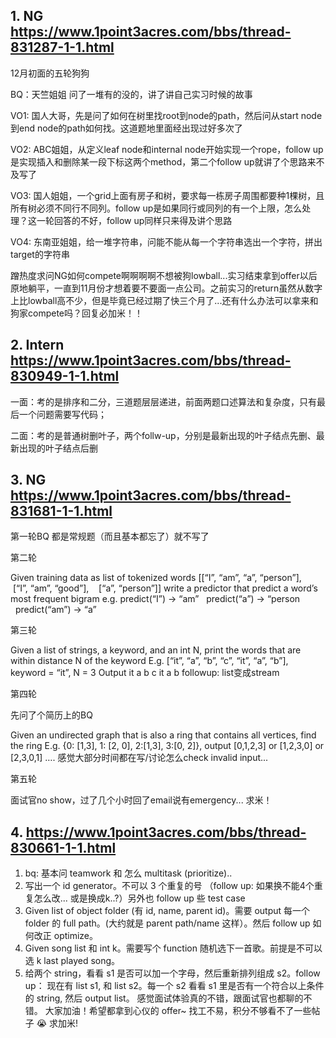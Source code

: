 ## 1. NG https://www.1point3acres.com/bbs/thread-831287-1-1.html


12月初面的五轮狗狗

BQ：天竺姐姐 问了一堆有的没的，讲了讲自己实习时候的故事

VO1: 国人大哥，先是问了如何在树里找root到node的path，然后问从start node到end node的path如何找。这道题地里面经出现过好多次了

VO2: ABC姐姐，从定义leaf node和internal node开始实现一个rope，follow up是实现插入和删除某一段下标这两个method，第二个follow up就讲了个思路来不及写了

VO3: 国人姐姐，一个grid上面有房子和树，要求每一栋房子周围都要种1棵树，且所有树必须不同行不同列。follow up是如果同行或同列的有一个上限，怎么处理？这一轮回答的不好，follow up同样只来得及讲个思路

VO4: 东南亚姐姐，给一堆字符串，问能不能从每一个字符串选出一个字符，拼出target的字符串

蹭热度求问NG如何compete啊啊啊啊不想被狗lowball...实习结束拿到offer以‍‌‍‌‍‌‌‍‌‍‍‌‍‍‍‍‌‌后原地躺平，一直到11月份才想着要不要面一点公司。之前实习的return虽然从数字上比lowball高不少，但是毕竟已经过期了快三个月了...还有什么办法可以拿来和狗家compete吗？回复必加米！！

## 2. Intern https://www.1point3acres.com/bbs/thread-830949-1-1.html

一面：考的是排序和二分，三道题层层递进，前面两题口述算法和复杂度，只有最后一个问题需要写代码；

二面：考的是普通树删叶子，两个follw-up，分别是最新出现的叶子结点先删、最新出现的叶子结点后删


## 3. NG https://www.1point3acres.com/bbs/thread-831681-1-1.html

第一轮BQ 都是常规题（而且基本都忘了）就不写了

第二轮

Given training data as list of tokenized words
[[“I”, “am”, “a”, “person”],
   [“I”, “am”, “good”],
   [“a”, “person”]]
write a predictor that predict a word’s most frequent bigram
e.g. predict(“I”) -> “am”
  predict(“a”) -> “person
  predict(“am”) -> “a”
  
第三轮

Given a list of strings, a keyword, and an int N, print the words that are within distance N of the keyword
E.g. [“it”, “a”, “b”, “c”, “it”, “a”, “b”], keyword = “it”, N = 3
Output
it
a
b
c
it
a
b
followup: list变成stream

第四轮

先问了个简历上的BQ

Given an undirected graph that is also a ring that contains all vertices, find the ring
E.g. {0: [1,3], 1: [2, 0], 2:[1,3], 3:[0, 2]}, output [0,1,2,3] or [1,2,3,0] or [2,3,0,1] ….
感觉大部分‍‌‍‌‍‌‌‍‌‍‍‌‍‍‍‍‌‌时间都在写/讨论怎么check invalid input...

第五轮

面试官no show，过了几个小时回了email说有emergency...
求米！


## 4. https://www.1point3acres.com/bbs/thread-830661-1-1.html

1. bq: 基本问 teamwork 和 怎么 multitask (prioritize)..
2. 写出一个 id generator。不可以 3 个重复的号 （follow up: 如果换不能4个重复怎么改... 或是换成k..?）另外也 follow up 些 test case
3. Given list of object folder (有 id, name, parent id)。需要 output 每一个 folder 的 full path。(大约就是 parent path/name 这样）。然后 follow up 如何改正 optimize。
4. Given song list 和 int k。需要写个 function 随机选下一首歌。前提是不可以选 k last played song。
5. 给两个 string，看看 s1 是否可以加一个字母，然后重新排列组成 s2。follow up： 现在有 list<String> s1, 和 list<string> s2。每一个 s2 看看 s1 里是否有一个符合以上条件的 string, 然后 output list<boolean>。
感觉‍‌‍‌‍‌‌‍‌‍‍‌‍‍‍‍‌‌面试体验真的不错，跟面试官也都聊的不错。
大家加油！希望都拿到心仪的 offer~
找工不易，积分不够看不了一些帖子 😭
求加米!
